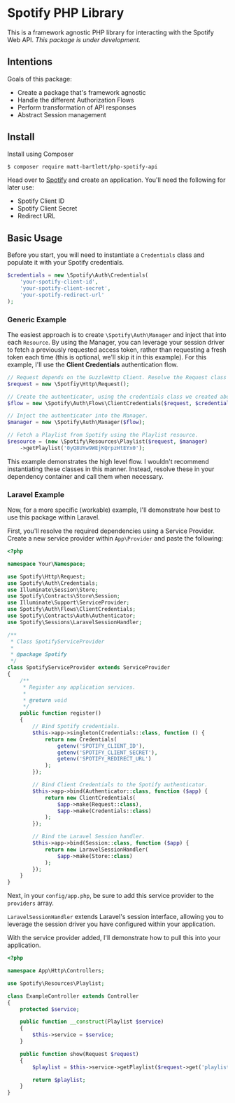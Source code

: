 # Spotify PHP Library

This is a framework agnostic PHP library for interacting with the Spotify Web API. *This package is under development.*

## Intentions

Goals of this package:
* Create a package that's framework agnostic
* Handle the different Authorization Flows
* Perform transformation of API responses
* Abstract Session management

## Install
Install using Composer

```bash
$ composer require matt-bartlett/php-spotify-api
```

Head over to [Spotify](https://developer.spotify.com/dashboard/) and create an application. You'll need the following for later use:

* Spotify Client ID
* Spotify Client Secret
* Redirect URL

## Basic Usage
Before you start, you will need to instantiate a `Credentials` class and populate it with your Spotify credentials.

```php
$credentials = new \Spotify\Auth\Credentials(
    'your-spotify-client-id',
    'your-spotify-client-secret',
    'your-spotify-redirect-url'
);
```

### Generic Example
The easiest approach is to create `\Spotify\Auth\Manager` and inject that into each `Resource`. By using the Manager, you can leverage your session driver to fetch a previously requested access token, rather than requesting a fresh token each time (this is optional, we'll skip it in this example). For this example, I'll use the **Client Credentials** authentication flow.

```php
// Request depends on the GuzzleHttp Client. Resolve the Request class using your container.
$request = new \Spotfiy\Http\Request();

// Create the authenticator, using the credentials class we created above.
$flow = new \Spotify\Auth\Flows\ClientCredentials($request, $credentials);

// Inject the authenticator into the Manager.
$manager = new \Spotify\Auth\Manager($flow);

// Fetch a Playlist from Spotify using the Playlist resource.
$resource = (new \Spotify\Resources\Playlist($request, $manager)
    ->getPlaylist('0yQ8UYw9WEjKQrpzHtEYx0');
```

This example demonstrates the high level flow. I wouldn't recommend instantiating these classes in this manner. Instead, resolve these in your dependency container and call them when necessary.

### Laravel Example
Now, for a more specific (workable) example, I'll demonstrate how best to use this package within Laravel.

First, you'll resolve the required dependencies using a Service Provider. Create a new service provider within `App\Provider` and paste the following:

```php
<?php

namespace Your\Namespace;

use Spotify\Http\Request;
use Spotify\Auth\Credentials;
use Illuminate\Session\Store;
use Spotify\Contracts\Store\Session;
use Illuminate\Support\ServiceProvider;
use Spotify\Auth\Flows\ClientCredentials;
use Spotify\Contracts\Auth\Authenticator;
use Spotify\Sessions\LaravelSessionHandler;

/**
 * Class SpotifyServiceProvider
 *
 * @package Spotify
 */
class SpotifyServiceProvider extends ServiceProvider
{
    /**
     * Register any application services.
     *
     * @return void
     */
    public function register()
    {
        // Bind Spotify credentials.
        $this->app->singleton(Credentials::class, function () {
            return new Credentials(
                getenv('SPOTIFY_CLIENT_ID'),
                getenv('SPOTIFY_CLIENT_SECRET'),
                getenv('SPOTIFY_REDIRECT_URL')
            );
        });

        // Bind Client Credentials to the Spotify authenticator.
        $this->app->bind(Authenticator::class, function ($app) {
            return new ClientCredentials(
                $app->make(Request::class),
                $app->make(Credentials::class)
            );
        });

        // Bind the Laravel Session handler.
        $this->app->bind(Session::class, function ($app) {
            return new LaravelSessionHandler(
                $app->make(Store::class)
            );
        });
    }
}
```

Next, in your `config/app.php`, be sure to add this service provider to the `providers` array.

`LaravelSessionHandler` extends Laravel's session interface, allowing you to leverage the session driver you have configured within your application.

With the service provider added, I'll demonstrate how to pull this into your application.

```php
<?php

namespace App\Http\Controllers;

use Spotify\Resources\Playlist;

class ExampleController extends Controller
{
    protected $service;

    public function __construct(Playlist $service)
    {
        $this->service = $service;
    }

    public function show(Request $request)
    {
        $playlist = $this->service->getPlaylist($request->get('playlist-id');

        return $playlist;
    }
}
```
